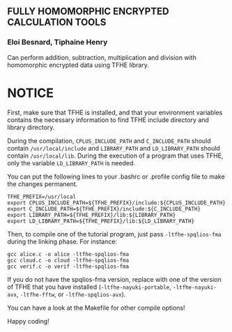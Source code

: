 ## FULLY HOMOMORPHIC ENCRYPTED CALCULATION TOOLS

### Eloi Besnard, Tiphaine Henry

Can perform addition, subtraction, multiplication and division with homomorphic encrypted data using TFHE library.

# NOTICE

First, make sure that TFHE is installed, and that your environment
variables contains the
necessary information to find TFHE include directory and library
directory.

During the compilation, `CPLUS_INCLUDE_PATH` and `C_INCLUDE_PATH` should
contain `/usr/local/include` and `LIBRARY_PATH` and
`LD_LIBRARY_PATH` should contain `/usr/local/lib`.
During the execution of a program that uses TFHE, only the variable
`LD_LIBRARY_PATH` is needed.

You can put the following lines to your .bashrc or .profile config file
to make the changes permanent.

```
TFHE_PREFIX=/usr/local
export CPLUS_INCLUDE_PATH=${TFHE_PREFIX}/include:${CPLUS_INCLUDE_PATH}
export C_INCLUDE_PATH=${TFHE_PREFIX}/include:${C_INCLUDE_PATH}
export LIBRARY_PATH=${TFHE_PREFIX}/lib:${LIBRARY_PATH}
export LD_LIBRARY_PATH=${TFHE_PREFIX}/lib:${LD_LIBRARY_PATH}
```

Then, to compile one of the tutorial program, just pass
`-ltfhe-spqlios-fma` during the linking phase. For instance:

```
gcc alice.c -o alice -ltfhe-spqlios-fma
gcc cloud.c -o cloud -ltfhe-spqlios-fma
gcc verif.c -o verif -ltfhe-spqlios-fma
```

If you do not have the spqlios-fma version, replace with one of the version of
TFHE that you have installed (`-ltfhe-nayuki-portable`, `-ltfhe-nayuki-avx`,
`-ltfhe-fftw`, or `-ltfhe-spqlios-avx`).

You can have a look at the Makefile for other compile options!

Happy coding!
